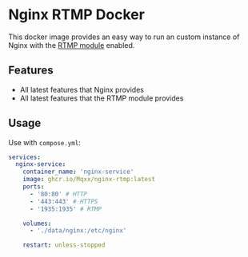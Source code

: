 # Nginx RTMP Docker
This docker image provides an easy way to run an custom instance of Nginx with the [RTMP module](https://github.com/arut/nginx-rtmp-module) enabled.

## Features
- All latest features that Nginx provides
- All latest features that the RTMP module provides

## Usage
Use with `compose.yml`:
```yml
services:
  nginx-service:
    container_name: 'nginx-service'
    image: ghcr.io/Mqxx/nginx-rtmp:latest
    ports:
      - '80:80' # HTTP
      - '443:443' # HTTPS
      - '1935:1935' # RTMP

    volumes:
      - './data/nginx:/etc/nginx'

    restart: unless-stopped
```
